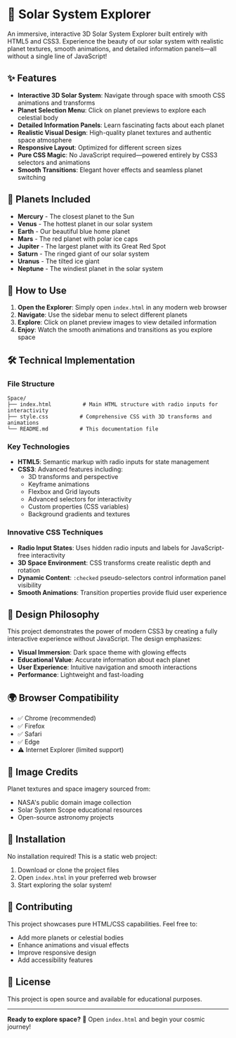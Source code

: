 # 🚀 Solar System Explorer

An immersive, interactive 3D Solar System Explorer built entirely with HTML5 and CSS3. Experience the beauty of our solar system with realistic planet textures, smooth animations, and detailed information panels—all without a single line of JavaScript!

## ✨ Features

- **Interactive 3D Solar System**: Navigate through space with smooth CSS animations and transforms
- **Planet Selection Menu**: Click on planet previews to explore each celestial body
- **Detailed Information Panels**: Learn fascinating facts about each planet
- **Realistic Visual Design**: High-quality planet textures and authentic space atmosphere
- **Responsive Layout**: Optimized for different screen sizes
- **Pure CSS Magic**: No JavaScript required—powered entirely by CSS3 selectors and animations
- **Smooth Transitions**: Elegant hover effects and seamless planet switching

## 🌟 Planets Included

- **Mercury** - The closest planet to the Sun
- **Venus** - The hottest planet in our solar system
- **Earth** - Our beautiful blue home planet
- **Mars** - The red planet with polar ice caps
- **Jupiter** - The largest planet with its Great Red Spot
- **Saturn** - The ringed giant of our solar system
- **Uranus** - The tilted ice giant
- **Neptune** - The windiest planet in the solar system

## 🚀 How to Use

1. **Open the Explorer**: Simply open `index.html` in any modern web browser
2. **Navigate**: Use the sidebar menu to select different planets
3. **Explore**: Click on planet preview images to view detailed information
4. **Enjoy**: Watch the smooth animations and transitions as you explore space

## 🛠️ Technical Implementation

### File Structure
```
Space/
├── index.html          # Main HTML structure with radio inputs for interactivity
├── style.css          # Comprehensive CSS with 3D transforms and animations
└── README.md          # This documentation file
```

### Key Technologies
- **HTML5**: Semantic markup with radio inputs for state management
- **CSS3**: Advanced features including:
  - 3D transforms and perspective
  - Keyframe animations
  - Flexbox and Grid layouts
  - Advanced selectors for interactivity
  - Custom properties (CSS variables)
  - Background gradients and textures

### Innovative CSS Techniques
- **Radio Input States**: Uses hidden radio inputs and labels for JavaScript-free interactivity
- **3D Space Environment**: CSS transforms create realistic depth and rotation
- **Dynamic Content**: `:checked` pseudo-selectors control information panel visibility
- **Smooth Animations**: Transition properties provide fluid user experience

## 🎨 Design Philosophy

This project demonstrates the power of modern CSS3 by creating a fully interactive experience without JavaScript. The design emphasizes:
- **Visual Immersion**: Dark space theme with glowing effects
- **Educational Value**: Accurate information about each planet
- **User Experience**: Intuitive navigation and smooth interactions
- **Performance**: Lightweight and fast-loading

## 🌍 Browser Compatibility

- ✅ Chrome (recommended)
- ✅ Firefox
- ✅ Safari
- ✅ Edge
- ⚠️ Internet Explorer (limited support)

## 📸 Image Credits

Planet textures and space imagery sourced from:
- NASA's public domain image collection
- Solar System Scope educational resources
- Open-source astronomy projects

## 🔧 Installation

No installation required! This is a static web project:

1. Download or clone the project files
2. Open `index.html` in your preferred web browser
3. Start exploring the solar system!

## 🤝 Contributing

This project showcases pure HTML/CSS capabilities. Feel free to:
- Add more planets or celestial bodies
- Enhance animations and visual effects
- Improve responsive design
- Add accessibility features

## 📝 License

This project is open source and available for educational purposes.

---

**Ready to explore space?** 🌌 Open `index.html` and begin your cosmic journey!

